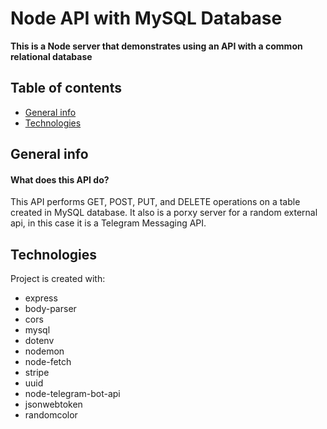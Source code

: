 # Node API with MySQL Database
**This is a Node server that demonstrates using an API with a common relational database**
## Table of contents
* [General info](#general-info)
* [Technologies](#technologies)

## General info
#### What does this API do? 
This API performs GET, POST, PUT, and DELETE operations on a table created in MySQL database. It also is a porxy server for a random external api, in this case it is a Telegram Messaging API.

## Technologies
Project is created with:
* express
* body-parser
* cors
* mysql
* dotenv
* nodemon
* node-fetch
* stripe
* uuid
* node-telegram-bot-api
* jsonwebtoken
* randomcolor
